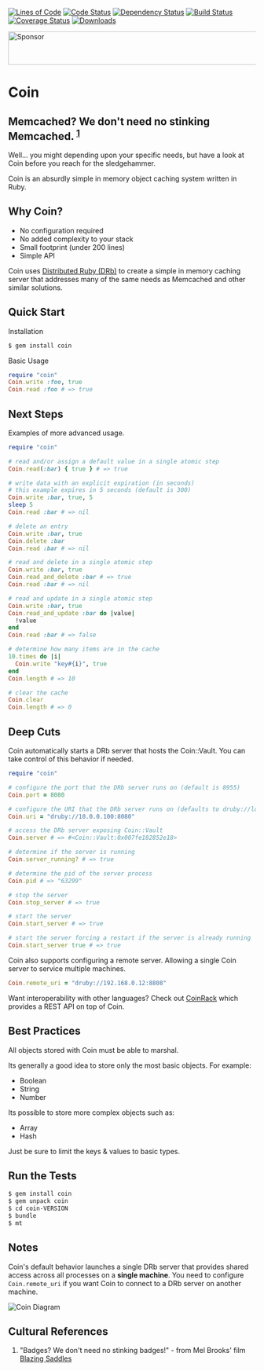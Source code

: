 [![Lines of Code](http://img.shields.io/badge/lines_of_code-186-brightgreen.svg?style=flat)](http://blog.codinghorror.com/the-best-code-is-no-code-at-all/)
[![Code Status](http://img.shields.io/codeclimate/github/hopsoft/coin.svg?style=flat)](https://codeclimate.com/github/hopsoft/coin)
[![Dependency Status](http://img.shields.io/gemnasium/hopsoft/coin.svg?style=flat)](https://gemnasium.com/hopsoft/coin)
[![Build Status](http://img.shields.io/travis/hopsoft/coin.svg?style=flat)](https://travis-ci.org/hopsoft/coin)
[![Coverage Status](https://img.shields.io/coveralls/hopsoft/coin.svg?style=flat)](https://coveralls.io/r/hopsoft/coin?branch=master)
[![Downloads](http://img.shields.io/gem/dt/coin.svg?style=flat)](http://rubygems.org/gems/coin)

<a rel="nofollow" href="https://app.codesponsor.io/link/QMSjMHrtPhvfmCnk5Hbikhhr/hopsoft/coin"><img src="https://app.codesponsor.io/embed/QMSjMHrtPhvfmCnk5Hbikhhr/hopsoft/coin.svg" style="width: 888px; height: 68px;" alt="Sponsor" /></a>

# Coin

## Memcached? We don't need no stinking Memcached. <sup><a href="#cultural-references">1</a></sup>

Well... you might depending upon your specific needs,
but have a look at Coin before you reach for the sledgehammer.

Coin is an absurdly simple in memory object caching system written in Ruby.

## Why Coin?

* No configuration required
* No added complexity to your stack
* Small footprint (under 200 lines)
* Simple API

Coin uses [Distributed Ruby (DRb)](http://pragprog.com/book/sidruby/the-druby-book)
to create a simple in memory caching server that addresses many of the same needs as Memcached
and other similar solutions.

## Quick Start

Installation

```bash
$ gem install coin
```

Basic Usage

```ruby
require "coin"
Coin.write :foo, true
Coin.read :foo # => true
```

## Next Steps

Examples of more advanced usage.

```ruby
require "coin"

# read and/or assign a default value in a single atomic step
Coin.read(:bar) { true } # => true

# write data with an explicit expiration (in seconds)
# this example expires in 5 seconds (default is 300)
Coin.write :bar, true, 5
sleep 5
Coin.read :bar # => nil

# delete an entry
Coin.write :bar, true
Coin.delete :bar
Coin.read :bar # => nil

# read and delete in a single atomic step
Coin.write :bar, true
Coin.read_and_delete :bar # => true
Coin.read :bar # => nil

# read and update in a single atomic step
Coin.write :bar, true
Coin.read_and_update :bar do |value|
  !value
end
Coin.read :bar # => false

# determine how many items are in the cache
10.times do |i|
  Coin.write "key#{i}", true
end
Coin.length # => 10

# clear the cache
Coin.clear
Coin.length # => 0
```

## Deep Cuts

Coin automatically starts a DRb server that hosts the Coin::Vault.
You can take control of this behavior if needed.

```ruby
require "coin"

# configure the port that the DRb server runs on (default is 8955)
Coin.port = 8080

# configure the URI that the DRb server runs on (defaults to druby://localhost:PORT)
Coin.uri = "druby://10.0.0.100:8080"

# access the DRb server exposing Coin::Vault
Coin.server # => #<Coin::Vault:0x007fe182852e18>

# determine if the server is running
Coin.server_running? # => true

# determine the pid of the server process
Coin.pid # => "63299"

# stop the server
Coin.stop_server # => true

# start the server
Coin.start_server # => true

# start the server forcing a restart if the server is already running
Coin.start_server true # => true
```

Coin also supports configuring a remote server.
Allowing a single Coin server to service multiple machines.

```ruby
Coin.remote_uri = "druby://192.168.0.12:8808"
```

Want interoperability with other languages? Check out
[CoinRack](https://github.com/hopsoft/coin_rack) which provides
a REST API on top of Coin.

## Best Practices

All objects stored with Coin must be able to marshal.

Its generally a good idea to store only the most basic objects.
For example:

* Boolean
* String
* Number

Its possible to store more complex objects such as:

* Array
* Hash

Just be sure to limit the keys & values to basic types.

## Run the Tests

```bash
$ gem install coin
$ gem unpack coin
$ cd coin-VERSION
$ bundle
$ mt
```

## Notes

Coin's default behavior launches a single DRb server that provides
shared access across all processes on a **single machine**.
You need to configure `Coin.remote_uri` if you want Coin to connect to a
DRb server on another machine.

![Coin Diagram](https://raw.github.com/hopsoft/coin/gh-pages/assets/images/coin.png)

## Cultural References

1. "Badges? We don't need no stinking badges!" - from Mel Brooks' film [Blazing Saddles](http://en.wikipedia.org/wiki/Stinking_badges)
